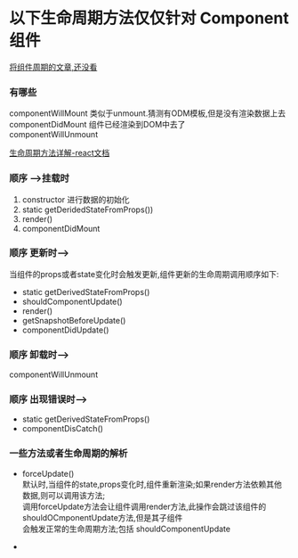 # 以下生命周期方法仅仅针对 Component组件
[将组件周期的文章,还没看](https://juejin.im/post/6844903510538977287)
### 有哪些
componentWillMount          类似于unmount.猜测有ODM模板,但是没有渲染数据上去  
componentDidMount           组件已经渲染到DOM中去了  
componentWillUnmount  

[生命周期方法详解-react文档](https://zh-hans.reactjs.org/docs/react-component.html#forceupdate)

### 顺序  -->挂载时
1. constructor    进行数据的初始化  
2. static getDeridedStateFromProps())  
3. render()  
4. componentDidMount

### 顺序 更新时-->
当组件的props或者state变化时会触发更新,组件更新的生命周期调用顺序如下: 
- static getDerivedStateFromProps()  
- shouldComponentUpdate()  
- render()    
- getSnapshotBeforeUpdate()  
- componentDidUpdate()   

### 顺序 卸载时-->
componentWillUnmount  

### 顺序 出现错误时-->
- static getDerivedStateFromProps()  
- componentDisCatch()





### 一些方法或者生命周期的解析 
- forceUpdate()    
默认时,当组件的state,props变化时,组件重新渲染;如果render方法依赖其他数据,则可以调用该方法;  
调用forceUpdate方法会让组件调用render方法,此操作会跳过该组件的shouldOCmponentUpdate方法,但是其子组件  
会触发正常的生命周期方法;包括 shouldComponentUpdate

- 
